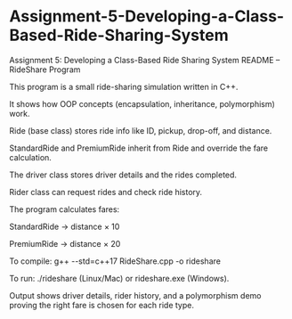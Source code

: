 # Assignment-5-Developing-a-Class-Based-Ride-Sharing-System
Assignment 5: Developing a Class-Based Ride Sharing System
README – RideShare Program

This program is a small ride-sharing simulation written in C++.

It shows how OOP concepts (encapsulation, inheritance, polymorphism) work.

Ride (base class) stores ride info like ID, pickup, drop-off, and distance.

StandardRide and PremiumRide inherit from Ride and override the fare calculation.

The driver class stores driver details and the rides completed.

Rider class can request rides and check ride history.

The program calculates fares:

StandardRide → distance × 10

PremiumRide → distance × 20

To compile: g++ --std=c++17 RideShare.cpp -o rideshare

To run: ./rideshare (Linux/Mac) or rideshare.exe (Windows).

Output shows driver details, rider history, and a polymorphism demo proving the right fare is chosen for each ride type.

